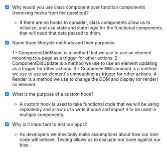 - [x] Why would you use class component over function components (removing hooks from the question)?

  - If there are no hooks to consider, class components allow us to initialize, and use state and state logic for the functional components that will need that data passed to them.

- [x] Name three lifecycle methods and their purposes.

  1 - ComponentDidMount is a method that we use to use an element mounting to a page as a trigger for other actions.
  2 - ComponentDidUpdate is a method we use to use an element updating as a trigger for other actions.
  3 - ComponentWillUnmount is a method we use to use an element's unmounting as trigger for other actions.
  4 - Render is a method we use to change the DOM and display (or render) an element

- [x] What is the purpose of a custom hook?

  - A custom hook is used to take functional code that we will be using repeatedly and allow us to write it once and import it to be used in multiple components.

- [x] Why is it important to test our apps?

  - As developers we inevitably make assumptions about how our own code will behave. Testing allows us to evaluate our code against our bias.
